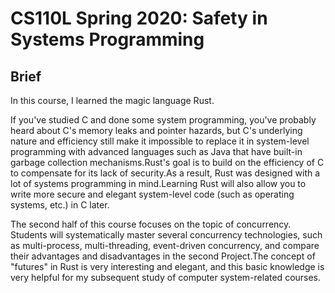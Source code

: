 # CS110L Spring 2020: Safety in Systems Programming

## Brief

In this course, I learned the magic language Rust.

If you've studied C and done some system programming, you've probably heard about C's memory leaks and pointer hazards, but C's underlying nature and efficiency still make it impossible to replace it in system-level programming with advanced languages such as Java that have built-in garbage collection mechanisms.Rust's goal is to build on the efficiency of C to compensate for its lack of security.As a result, Rust was designed with a lot of systems programming in mind.Learning Rust will also allow you to write more secure and elegant system-level code (such as operating systems, etc.) in C later.

The second half of this course focuses on the topic of concurrency. Students will systematically master several concurrency technologies, such as multi-process, multi-threading, event-driven concurrency, and compare their advantages and disadvantages in the second Project.The concept of "futures" in Rust is very interesting and elegant, and this basic knowledge is very helpful for my subsequent study of computer system-related courses.
